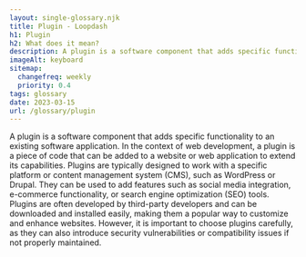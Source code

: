 ```yaml
--- 
layout: single-glossary.njk
title: Plugin - Loopdash
h1: Plugin
h2: What does it mean?
description: A plugin is a software component that adds specific functionality to a WordPress website, extending its core features and allowing users to customize their site without modifying the underlying code.
imageAlt: keyboard
sitemap:
  changefreq: weekly
  priority: 0.4
tags: glossary
date: 2023-03-15
url: /glossary/plugin
---
```


A plugin is a software component that adds specific functionality to an existing software application. In the context of web development, a plugin is a piece of code that can be added to a website or web application to extend its capabilities. Plugins are typically designed to work with a specific platform or content management system (CMS), such as WordPress or Drupal. They can be used to add features such as social media integration, e-commerce functionality, or search engine optimization (SEO) tools. Plugins are often developed by third-party developers and can be downloaded and installed easily, making them a popular way to customize and enhance websites. However, it is important to choose plugins carefully, as they can also introduce security vulnerabilities or compatibility issues if not properly maintained.
